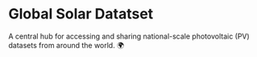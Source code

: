 # Global Solar Datatset
A central hub for accessing and sharing national-scale photovoltaic (PV) datasets from around the world. 🌍
